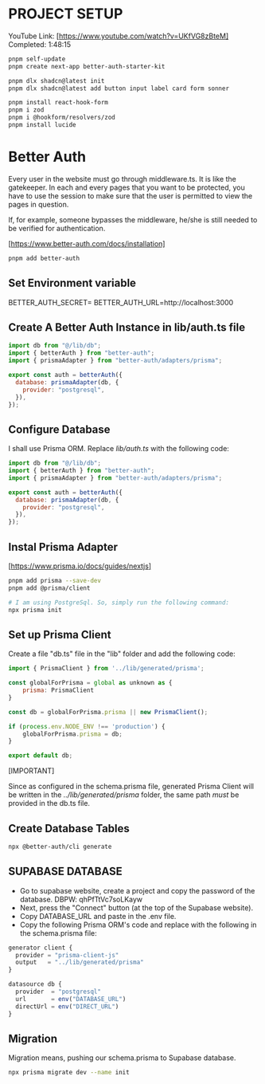 # PROJECT SETUP

YouTube Link: [https://www.youtube.com/watch?v=UKfVG8zBteM]
Completed: 1:48:15

```bash
pnpm self-update
pnpm create next-app better-auth-starter-kit

pnpm dlx shadcn@latest init
pnpm dlx shadcn@latest add button input label card form sonner

pnpm install react-hook-form
pnpm i zod
pnpm i @hookform/resolvers/zod
pnpm install lucide
```

# Better Auth

Every user in the website must go through middleware.ts. It is like the gatekeeper.
In each and every pages that you want to be protected, you have to use the session to make sure that the user is permitted to view the pages in question.

If, for example, someone bypasses the middleware, he/she is still needed to be verified for authentication.

[https://www.better-auth.com/docs/installation]

```bash
pnpm add better-auth
```

## Set Environment variable

BETTER_AUTH_SECRET=
BETTER_AUTH_URL=http://localhost:3000

## Create A Better Auth Instance in lib/auth.ts file

```javascript
import db from "@/lib/db";
import { betterAuth } from "better-auth";
import { prismaAdapter } from "better-auth/adapters/prisma";

export const auth = betterAuth({
  database: prismaAdapter(db, {
    provider: "postgresql",
  }),
});
```

## Configure Database

I shall use Prisma ORM. Replace _lib/auth.ts_ with the following code:

```javascript
import db from "@/lib/db";
import { betterAuth } from "better-auth";
import { prismaAdapter } from "better-auth/adapters/prisma";

export const auth = betterAuth({
  database: prismaAdapter(db, {
    provider: "postgresql",
  }),
});
```

## Instal Prisma Adapter

[https://www.prisma.io/docs/guides/nextjs]

```bash
pnpm add prisma --save-dev
pnpm add @prisma/client

# I am using PostgreSql. So, simply run the following command:
npx prisma init
```

## Set up Prisma Client

Create a file "db.ts" file in the "lib" folder and add the following code:

```javascript
import { PrismaClient } from '../lib/generated/prisma';

const globalForPrisma = global as unknown as {
	prisma: PrismaClient
}

const db = globalForPrisma.prisma || new PrismaClient();

if (process.env.NODE_ENV !== 'production') {
	globalForPrisma.prisma = db;
}

export default db;
```

[IMPORTANT]

Since as configured in the schema.prisma file, generated Prisma Client will be written in the _../lib/generated/prisma_ folder, the same path _must_ be provided in the db.ts file.

## Create Database Tables

```bash
npx @better-auth/cli generate
```

## SUPABASE DATABASE

- Go to supabase website, create a project and copy the password of the database.
  DBPW: qhPfTtVc7soLKayw
- Next, press the "Connect" button (at the top of the Supabase website).
- Copy DATABASE_URL and paste in the .env file.
- Copy the following Prisma ORM's code and replace with the following in the schema.prisma file:

```javascript
generator client {
  provider = "prisma-client-js"
  output   = "../lib/generated/prisma"
}

datasource db {
  provider  = "postgresql"
  url       = env("DATABASE_URL")
  directUrl = env("DIRECT_URL")
}
```

## Migration

Migration means, pushing our schema.prisma to Supabase database.

```bash
npx prisma migrate dev --name init
```
